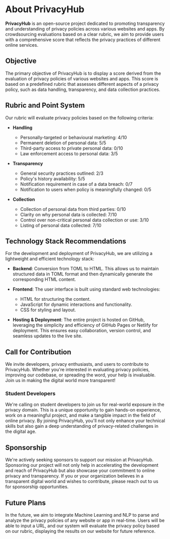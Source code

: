# About PrivacyHub

**PrivacyHub** is an open-source project dedicated to promoting transparency and understanding of privacy policies across various websites and apps. By crowdsourcing evaluations based on a clear rubric, we aim to provide users with a comprehensive score that reflects the privacy practices of different online services.

## Objective

The primary objective of PrivacyHub is to display a score derived from the evaluation of privacy policies of various websites and apps. This score is based on a predefined rubric that assesses different aspects of a privacy policy, such as data handling, transparency, and data collection practices.

## Rubric and Point System

Our rubric will evaluate privacy policies based on the following criteria:

-   **Handling**
    
    -   Personally-targeted or behavioural marketing: 4/10
    -   Permanent deletion of personal data: 5/5
    -   Third-party access to private personal data: 0/10
    -   Law enforcement access to personal data: 3/5
-   **Transparency**
    
    -   General security practices outlined: 2/3
    -   Policy's history availability: 5/5
    -   Notification requirement in case of a data breach: 0/7
    -   Notification to users when policy is meaningfully changed: 0/5
-   **Collection**
    
    -   Collection of personal data from third parties: 0/10
    -   Clarity on why personal data is collected: 7/10
    -   Control over non-critical personal data collection or use: 3/10
    -   Listing of personal data collected: 7/10


## Technology Stack Recommendations

For the development and deployment of PrivacyHub, we are utilizing a lightweight and efficient technology stack:

-   **Backend**: Conversion from TOML to HTML. This allows us to maintain structured data in TOML format and then dynamically generate the corresponding HTML content.
    
-   **Frontend**: The user interface is built using standard web technologies:
    
    -   HTML for structuring the content.
    -   JavaScript for dynamic interactions and functionality.
    -   CSS for styling and layout.
-   **Hosting & Deployment**: The entire project is hosted on GitHub, leveraging the simplicity and efficiency of GitHub Pages or Netlify for deployment. This ensures easy collaboration, version control, and seamless updates to the live site.


## Call for Contribution

We invite developers, privacy enthusiasts, and users to contribute to PrivacyHub. Whether you're interested in evaluating privacy policies, improving our codebase, or spreading the word, your help is invaluable. Join us in making the digital world more transparent!

### Student Developers

We're calling on student developers to join us for real-world exposure in the privacy domain. This is a unique opportunity to gain hands-on experience, work on a meaningful project, and make a tangible impact in the field of online privacy. By joining PrivacyHub, you'll not only enhance your technical skills but also gain a deep understanding of privacy-related challenges in the digital age.

## Sponsorship

We're actively seeking sponsors to support our mission at PrivacyHub. Sponsoring our project will not only help in accelerating the development and reach of PrivacyHub but also showcase your commitment to online privacy and transparency. If you or your organization believes in a transparent digital world and wishes to contribute, please reach out to us for sponsorship opportunities.

## Future Plans

In the future, we aim to integrate Machine Learning and NLP to parse and analyze the privacy policies of any website or app in real-time. Users will be able to input a URL, and our system will evaluate the privacy policy based on our rubric, displaying the results on our website for future reference.
